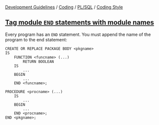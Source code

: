 [Development Guidelines](../../../README.md) / [Coding](../../../README.md#coding) / [PL/SQL](../../../README.md#coding_pl_sql) / [Coding Style](../../../README.md#coding_pl_sql_coding_style)

## [Tag module `END` statements with module names](../../../../Coding_Style.md#TagEnd)

Every program has an `END` statement. You must append the name of the program to the end statement:

```pl/sql
CREATE OR REPLACE PACKAGE BODY <pkgname>
IS
    FUNCTION <funcname> (...)
        RETURN BOOLEAN
    IS
        ...
    BEGIN
        ...
    END <funcname>;

PROCEDURE <procname> (...)
    IS
        ...
    BEGIN
        ...
    END <procname>;
END <pkgname>;
```
